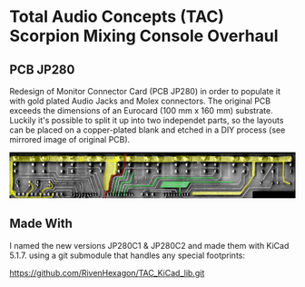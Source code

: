 # Total Audio Concepts (TAC) Scorpion Mixing Console Overhaul
## PCB JP280

Redesign of Monitor Connector Card (PCB JP280) in order to populate it with gold
plated Audio Jacks and Molex connectors. The original PCB exceeds the dimensions
of an Eurocard (100 mm x 160 mm) substrate. Luckily it's possible to split it up
into two independet parts, so the layouts can be placed on a copper-plated blank
and etched in a DIY process (see mirrored image of original PCB).

<img src="https://github.com/RivenHexagon/TAC_JP280/blob/main/JP280b.jpg">

## Made With

I named the new versions JP280C1 & JP280C2 and made them with KiCad 5.1.7. using
a git submodule that handles any special footprints:

https://github.com/RivenHexagon/TAC_KiCad_lib.git
